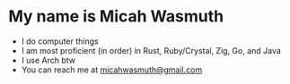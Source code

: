 # My name is Micah Wasmuth
- I do computer things
- I am most proficient (in order) in Rust, Ruby/Crystal, Zig, Go, and Java
- I use Arch btw
- You can reach me at micahwasmuth@gmail.com
